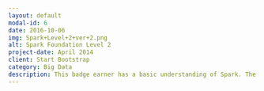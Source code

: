 ```yaml
---
layout: default
modal-id: 6
date: 2016-10-06
img: Spark+Level+2+ver+2.png
alt: Spark Foundation Level 2
project-date: April 2014
client: Start Bootstrap
category: Big Data
description: This badge earner has a basic understanding of Spark. The earner can describe Spark, articulate its benefits, and describe how it is used. The individual can also use Resilient Distributed Datasets (RDD) and DataFrames to perform in-memory computing and create applications on top of the Spark built-in libraries.  Along with the Spark foundation knowledge, this earner further understands how Spark partitions work and perform memory management and tuning operations.
---
```

